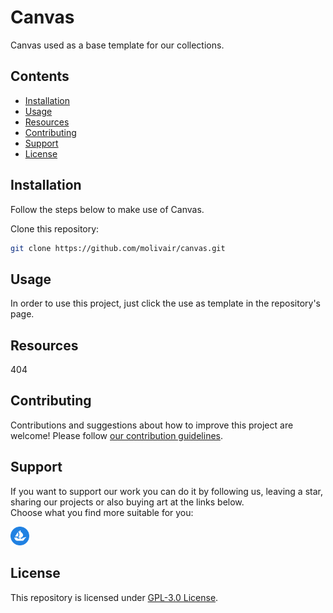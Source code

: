 # Canvas
Canvas used as a base template for our collections.

## Contents
- [Installation](#installation)
- [Usage](#usage)
- [Resources](#resources)
- [Contributing](#contributing)
- [Support](#support)
- [License](#license)

## Installation
Follow the steps below to make use of Canvas.

Clone this repository:
```bash
git clone https://github.com/molivair/canvas.git
```

## Usage
In order to use this project, just click the use as template in the repository's page.

## Resources
404

## Contributing
Contributions and suggestions about how to improve this project are welcome!
Please follow [our contribution guidelines](https://github.com/molivair/canvas/blob/main/CONTRIBUTING.md).

## Support
If you want to support our work you can do it by following us, leaving a star, sharing our projects or also buying art at the links below.  
Choose what you find more suitable for you:  

<a href="https://opensea.io/Molivair" target="blank">
  <img src="https://raw.githubusercontent.com/molivair/assets/main/images/opensea.svg" alt="OpenSea" width="30px" />
</a>

## License  
This repository is licensed under [GPL-3.0 License](https://github.com/molivair/canvas/blob/main/LICENSE).
